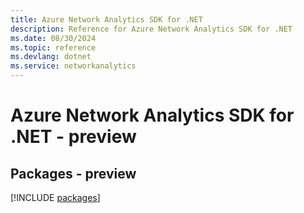 ```yaml
---
title: Azure Network Analytics SDK for .NET
description: Reference for Azure Network Analytics SDK for .NET
ms.date: 08/30/2024
ms.topic: reference
ms.devlang: dotnet
ms.service: networkanalytics
---
```

# Azure Network Analytics SDK for .NET - preview
## Packages - preview
[!INCLUDE [packages](network-analytics-index.md)]